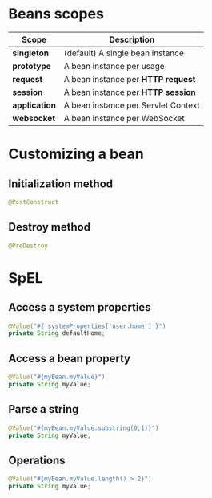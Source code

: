 # Beans scopes

| Scope | Description | 
| ----------|-------------|
| **singleton**   | (default)  A single bean instance |
| **prototype**   | A bean instance per usage |
| **request**     | A bean instance per **HTTP request** |
| **session**     | A bean instance per **HTTP session** |
| **application** | A bean instance per Servlet Context |
| **websocket**   | A bean instance per WebSocket |

# Customizing a bean

## Initialization method
```Java
@PostConstruct
```

## Destroy method
```Java
@PreDestroy
```

# SpEL

## Access a system properties
```Java
@Value("#{ systemProperties['user.home'] }")
private String defaultHome;
```

## Access a bean property 

```Java
@Value("#{myBean.myValue}")
private String myValue;
```

## Parse a string 

```Java
@Value("#{myBean.myValue.substring(0,1)}")
private String myValue;
```

## Operations

```Java
@Value("#{myBean.myValue.length() > 2}")
private String myValue;
```
